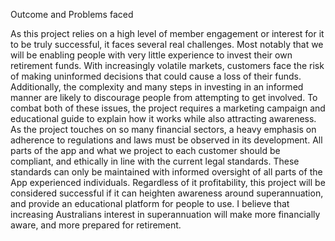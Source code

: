 Outcome and Problems faced 

As this project relies on a high level of member engagement or interest for it to be truly successful, it faces several real challenges. Most notably that we will be enabling people with very little experience to invest their own retirement funds. With increasingly volatile markets, customers face the risk of making uninformed decisions that could cause a loss of their funds. Additionally, the complexity and many steps in investing in an informed manner are likely to discourage people from attempting to get involved. 
To combat both of these issues, the project requires a marketing campaign and educational guide to explain how it works while also attracting awareness. 
As the project touches on so many financial sectors, a heavy emphasis on adherence to regulations and laws must be observed in its development. All parts of the app and what we project to each customer should be compliant, and ethically in line with the current legal standards. These standards can only be maintained with informed oversight of all parts of the App experienced individuals. 
Regardless of it profitability, this project will be considered successful if it can heighten awareness around superannuation, and provide an educational platform for people to use. I believe that increasing Australians interest in superannuation will make more financially aware, and more prepared for retirement. 



